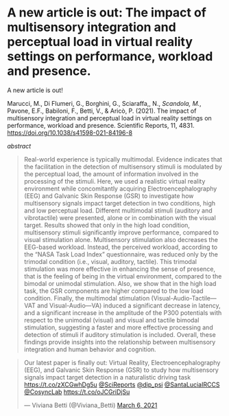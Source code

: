 # A new article is out: The impact of multisensory integration and perceptual load in virtual reality settings on performance, workload and presence.


A new article is out!

Marucci, M., Di Flumeri, G., Borghini, G., Sciaraffa,, N., *Scandola, M.*, Pavone, E.F., Babiloni, F., Betti, V., & Aricò, P. (2021). The impact of multisensory integration and perceptual load in virtual reality settings on performance, workload and presence. Scientific Reports, 11, 4831. https://doi.org/10.1038/s41598-021-84196-8

<!--more-->

*abstract*

> Real-world experience is typically multimodal. Evidence indicates that the facilitation in the detection of multisensory stimuli is modulated by the perceptual load, the amount of information involved in the processing of the stimuli. Here, we used a realistic virtual reality environment while concomitantly acquiring Electroencephalography (EEG) and Galvanic Skin Response (GSR) to investigate how multisensory signals impact target detection in two conditions, high and low perceptual load. Different multimodal stimuli (auditory and vibrotactile) were presented, alone or in combination with the visual target. Results showed that only in the high load condition, multisensory stimuli significantly improve performance, compared to visual stimulation alone. Multisensory stimulation also decreases the EEG-based workload. Instead, the perceived workload, according to the “NASA Task Load Index” questionnaire, was reduced only by the trimodal condition (i.e., visual, auditory, tactile). This trimodal stimulation was more effective in enhancing the sense of presence, that is the feeling of being in the virtual environment, compared to the bimodal or unimodal stimulation. Also, we show that in the high load task, the GSR components are higher compared to the low load condition. Finally, the multimodal stimulation (Visual-Audio-Tactile—VAT and Visual-Audio—VA) induced a significant decrease in latency, and a significant increase in the amplitude of the P300 potentials with respect to the unimodal (visual) and visual and tactile bimodal stimulation, suggesting a faster and more effective processing and detection of stimuli if auditory stimulation is included. Overall, these findings provide insights into the relationship between multisensory integration and human behavior and cognition.

<blockquote class="twitter-tweet"><p lang="en" dir="ltr">Our latest paper is finally out: Virtual Reality, Electroencephalography (EEG), and Galvanic Skin Response (GSR) to study how multisensory signals impact target detection in a naturalistic driving task <a href="https://t.co/zXCGwhDg5u">https://t.co/zXCGwhDg5u</a> <a href="https://twitter.com/SciReports?ref_src=twsrc%5Etfw">@SciReports</a> <a href="https://twitter.com/dip_psi?ref_src=twsrc%5Etfw">@dip_psi</a> <a href="https://twitter.com/SantaLuciaIRCCS?ref_src=twsrc%5Etfw">@SantaLuciaIRCCS</a> <a href="https://twitter.com/CosyncLab?ref_src=twsrc%5Etfw">@CosyncLab</a> <a href="https://t.co/oJCGriDjSu">https://t.co/oJCGriDjSu</a></p>&mdash; Viviana Betti (@Viviana_Betti) <a href="https://twitter.com/Viviana_Betti/status/1368088937332432901?ref_src=twsrc%5Etfw">March 6, 2021</a></blockquote> <script async src="https://platform.twitter.com/widgets.js" charset="utf-8"></script> 
